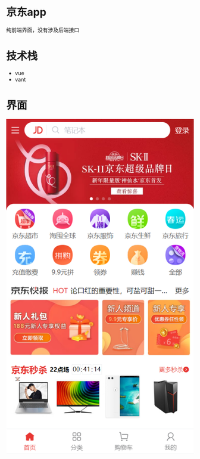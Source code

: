 # 京东app
纯前端界面，没有涉及后端接口
# 技术栈
* vue
* vant
# 界面
![首页](https://github.com/ghtao666/img-folder/blob/master/jd-2.png)
